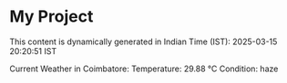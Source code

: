 # My Project

This content is dynamically generated in Indian Time (IST): 2025-03-15 20:20:51 IST


Current Weather in Coimbatore:
Temperature: 29.88 °C
Condition: haze

